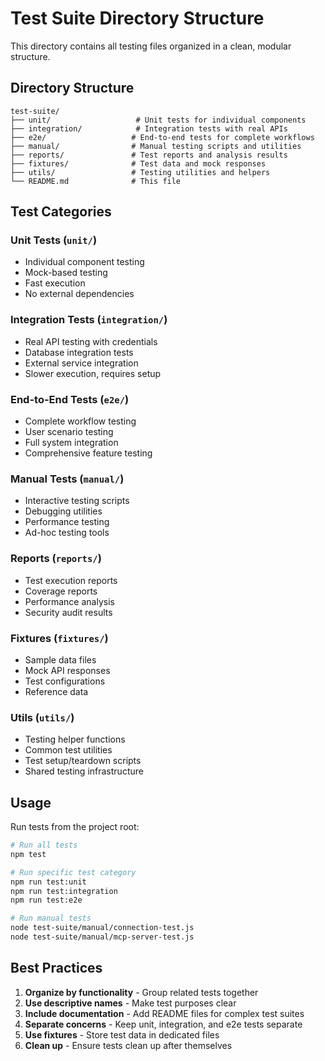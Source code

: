 # Test Suite Directory Structure

This directory contains all testing files organized in a clean, modular structure.

## Directory Structure

```
test-suite/
├── unit/                   # Unit tests for individual components
├── integration/            # Integration tests with real APIs
├── e2e/                   # End-to-end tests for complete workflows
├── manual/                # Manual testing scripts and utilities
├── reports/               # Test reports and analysis results
├── fixtures/              # Test data and mock responses
├── utils/                 # Testing utilities and helpers
└── README.md              # This file
```

## Test Categories

### Unit Tests (`unit/`)
- Individual component testing
- Mock-based testing
- Fast execution
- No external dependencies

### Integration Tests (`integration/`)
- Real API testing with credentials
- Database integration tests
- External service integration
- Slower execution, requires setup

### End-to-End Tests (`e2e/`)
- Complete workflow testing
- User scenario testing
- Full system integration
- Comprehensive feature testing

### Manual Tests (`manual/`)
- Interactive testing scripts
- Debugging utilities
- Performance testing
- Ad-hoc testing tools

### Reports (`reports/`)
- Test execution reports
- Coverage reports
- Performance analysis
- Security audit results

### Fixtures (`fixtures/`)
- Sample data files
- Mock API responses
- Test configurations
- Reference data

### Utils (`utils/`)
- Testing helper functions
- Common test utilities
- Test setup/teardown scripts
- Shared testing infrastructure

## Usage

Run tests from the project root:

```bash
# Run all tests
npm test

# Run specific test category
npm run test:unit
npm run test:integration
npm run test:e2e

# Run manual tests
node test-suite/manual/connection-test.js
node test-suite/manual/mcp-server-test.js
```

## Best Practices

1. **Organize by functionality** - Group related tests together
2. **Use descriptive names** - Make test purposes clear
3. **Include documentation** - Add README files for complex test suites
4. **Separate concerns** - Keep unit, integration, and e2e tests separate
5. **Use fixtures** - Store test data in dedicated files
6. **Clean up** - Ensure tests clean up after themselves

